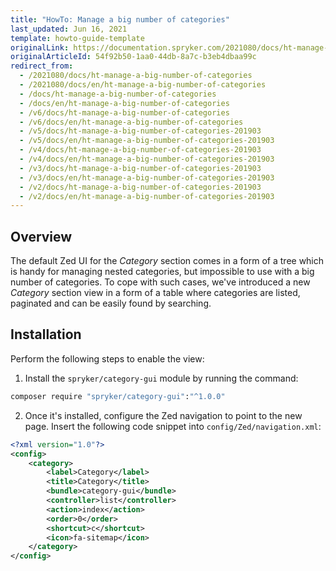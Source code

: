 ```yaml
---
title: "HowTo: Manage a big number of categories"
last_updated: Jun 16, 2021
template: howto-guide-template
originalLink: https://documentation.spryker.com/2021080/docs/ht-manage-a-big-number-of-categories
originalArticleId: 54f92b50-1aa0-44db-8a7c-b3eb4dbaa99c
redirect_from:
  - /2021080/docs/ht-manage-a-big-number-of-categories
  - /2021080/docs/en/ht-manage-a-big-number-of-categories
  - /docs/ht-manage-a-big-number-of-categories
  - /docs/en/ht-manage-a-big-number-of-categories
  - /v6/docs/ht-manage-a-big-number-of-categories
  - /v6/docs/en/ht-manage-a-big-number-of-categories
  - /v5/docs/ht-manage-a-big-number-of-categories-201903
  - /v5/docs/en/ht-manage-a-big-number-of-categories-201903
  - /v4/docs/ht-manage-a-big-number-of-categories-201903
  - /v4/docs/en/ht-manage-a-big-number-of-categories-201903
  - /v3/docs/ht-manage-a-big-number-of-categories-201903
  - /v3/docs/en/ht-manage-a-big-number-of-categories-201903
  - /v2/docs/ht-manage-a-big-number-of-categories-201903
  - /v2/docs/en/ht-manage-a-big-number-of-categories-201903
---
```


## Overview

The default Zed UI for the _Category_ section comes in a form of a tree which is handy for managing nested categories, but impossible to use with a big number of categories. To cope with such cases, we've introduced a new _Category_ section view in a form of a table where categories are listed, paginated and can be easily found by searching.

## Installation

Perform the following steps to enable the view:

1. Install the `spryker/category-gui` module by running the command:

```bash
composer require "spryker/category-gui":"^1.0.0"
```

2. Once it's installed, configure the Zed navigation to point to the new page. Insert the following code snippet into `config/Zed/navigation.xml`:

```xml
<?xml version="1.0"?>
<config>
    <category>
        <label>Category</label>
        <title>Category</title>
        <bundle>category-gui</bundle>
        <controller>list</controller>
        <action>index</action>
        <order>0</order>
        <shortcut>c</shortcut>
        <icon>fa-sitemap</icon>
    </category>
</config>
```
